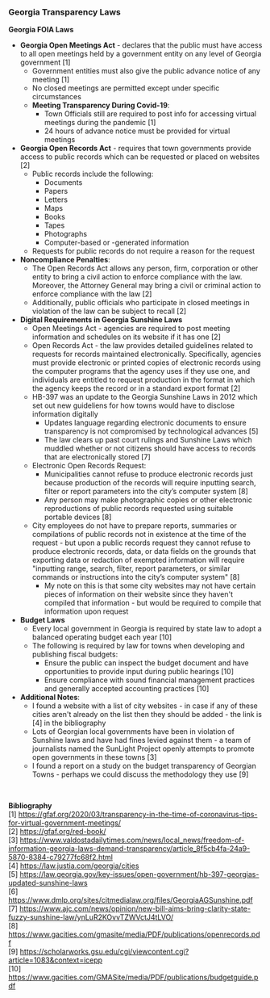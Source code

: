 ### Georgia Transparency Laws

**Georgia FOIA Laws**

- **Georgia Open Meetings Act** - declares that the public must have access to all open meetings held by a government entity on any level of Georgia government [1]
	-  Government entities must also give the public advance notice of any meeting [1]
	-  No closed meetings are permitted except under specific circumstances
	- **Meeting Transparency During Covid-19**:
		- Town Officials still are required to post info for accessing virtual meetings during the pandemic [1]
		- 24 hours of advance notice must be provided for virtual meetings
- **Georgia Open Records Act** - requires that town governments provide access to public records which can be requested or placed on websites [2]
	- Public records include the following:
		- Documents
		- Papers
		- Letters
		- Maps
		- Books
		- Tapes
		- Photographs
		- Computer-based or -generated information
	- Requests for public records do not require a reason for the request
- **Noncompliance Penalties**:
	- The Open Records Act allows any person, firm, corporation or other entity to bring a civil action to enforce compliance with the law. Moreover, the Attorney General may bring a civil or criminal action to enforce compliance with the law [2]
	- Additionally, public officials who participate in closed meetings in violation of the law can be subject to recall [2]
- **Digital Requirements in Georgia Sunshine Laws**
	- Open Meetings Act - agencies are required to post meeting information and schedules on its website if it has one [2]
	- Open Records Act - the law provides detailed guidelines related to requests for records maintained electronically. Specifically, agencies must provide electronic or printed copies of electronic records using the computer programs that the agency uses if they use one, and individuals are entitled to request production in the format in which the agency keeps the record or in a standard export format [2]
	- HB-397 was an update to the Georgia Sunshine Laws in 2012 which set out new guideliens for how towns would have to disclose information digitally
		- Updates language regarding electronic documents to ensure transparency is not compromised by technological advances [5]
		- The law clears up past court rulings and Sunshine Laws which muddled whether or not citizens should have access to records that are electronically stored [7]
	- Electronic Open Records Request:
		- Municipalities cannot refuse to produce electronic records just because production of the records will require inputting search, filter or report parameters into the city’s computer system [8]
		- Any person may make photographic copies or other electronic reproductions of public records requested using suitable portable devices [8]
	- City employees do not have to prepare reports, summaries or compilations of public records not in existence at the time of the request - but upon a public records request they cannot refuse to produce electronic records, data, or data fields on the grounds that exporting data or redaction of exempted information will require "inputting range, search, filter, report parameters, or similar commands or instructions into the city’s computer system" [8]
		- My note on this is that some city websites may not have certain pieces of information on their website since they haven't compiled that information - but would be required to compile that information upon request 
- **Budget Laws**
	- Every local government in Georgia is required by state law to adopt a balanced operating budget each year [10]
	- The following is required by law for towns when developing and publishing fiscal budgets:
		- Ensure the public can inspect the budget document and have opportunities to provide input during public hearings [10]
		- Ensure compliance with sound financial management practices and generally accepted accounting practices [10]
- **Additional Notes**:
	- I found a website with a list of city websites - in case if any of these cities aren't already on the list then they should be added - the link is [4] in the bibliography
	- Lots of Georgian local governments have been in violation of Sunshine laws and have had fines levied against them - a team of journalists named the SunLight Project openly attempts to promote open governments in these towns [3]
	- I found a report on a study on the budget transparency of Georgian Towns - perhaps we could discuss the methodology they use [9]
</br>

**Bibliography** </br>
[1] https://gfaf.org/2020/03/transparency-in-the-time-of-coronavirus-tips-for-virtual-government-meetings/ </br>
[2] https://gfaf.org/red-book/ </br>
[3] https://www.valdostadailytimes.com/news/local_news/freedom-of-information-georgia-laws-demand-transparency/article_8f5cb4fa-24a9-5870-8384-c79277fc68f2.html </br>
[4] https://law.justia.com/georgia/cities </br>
[5] https://law.georgia.gov/key-issues/open-government/hb-397-georgias-updated-sunshine-laws </br>
[6] https://www.dmlp.org/sites/citmedialaw.org/files/GeorgiaAGSunshine.pdf </br>
[7] https://www.ajc.com/news/opinion/new-bill-aims-bring-clarity-state-fuzzy-sunshine-law/ynLuR2KOvvTZWVctJ4tLVO/ </br>
[8] https://www.gacities.com/gmasite/media/PDF/publications/openrecords.pdf </br>
[9] https://scholarworks.gsu.edu/cgi/viewcontent.cgi?article=1083&context=icepp </br>
[10] https://www.gacities.com/GMASite/media/PDF/publications/budgetguide.pdf </br>